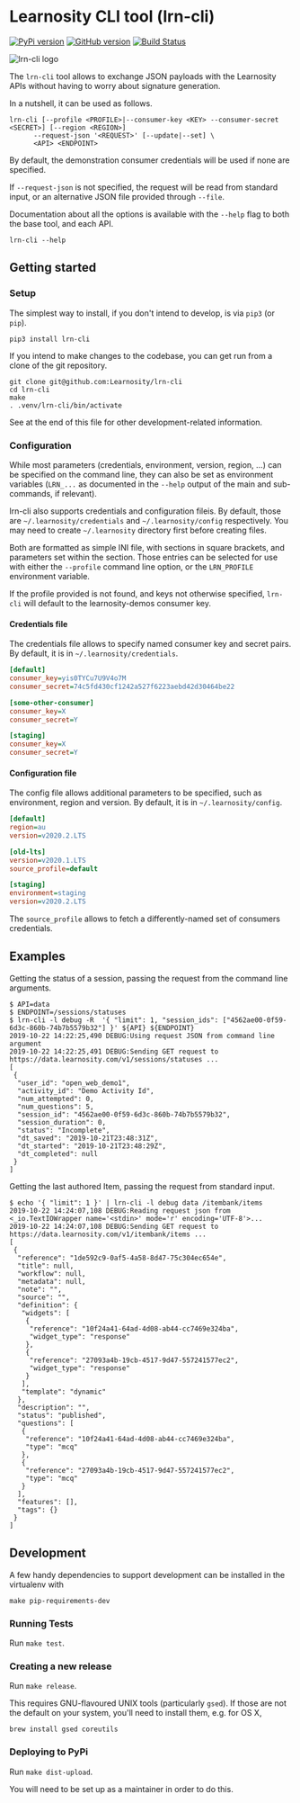# Learnosity CLI tool (lrn-cli)

[![PyPi version](https://pypip.in/v/lrn-cli/badge.png)](https://pypi.org/project/lrn-cli/)
[![GitHub version](https://badge.fury.io/gh/Learnosity%2Flrn-cli.svg)](https://github.com/Learnosity/lrn-cli)
[![Build Status](https://travis-ci.org/Learnosity/lrn-cli.svg?branch=main)](https://travis-ci.org/Learnosity/lrn-cli)

![lrn-cli logo](lrn-cli.png)

The `lrn-cli` tool allows to exchange JSON payloads with the Learnosity APIs
without having to worry about signature generation.

In a nutshell, it can be used as follows.

    lrn-cli [--profile <PROFILE>|--consumer-key <KEY> --consumer-secret <SECRET>] [--region <REGION>]
		  --request-json '<REQUEST>' [--update|--set] \
		  <API> <ENDPOINT>

By default, the demonstration consumer credentials will be used if none are
specified.

If `--request-json` is not specified, the request will be read from
standard input, or an alternative JSON file provided through `--file`.

Documentation about all the options is available with the `--help` flag to both
the base tool, and each API.

    lrn-cli --help

## Getting started

### Setup

The simplest way to install, if you don't intend to develop, is via `pip3` (or
`pip`).

    pip3 install lrn-cli

If you intend to make changes to the codebase, you can get run from a clone of
the git repository.

    git clone git@github.com:Learnosity/lrn-cli
    cd lrn-cli
    make
    . .venv/lrn-cli/bin/activate

See at the end of this file for other development-related information.

### Configuration

While most parameters (credentials, environment, version, region, ...) can be specified on
the command line, they can also be set as environment variables (`LRN_...` as
documented in the `--help` output of the main and sub-commands, if relevant).

lrn-cli also supports credentials and configuration fileis. By default, those are
`~/.learnosity/credentials` and `~/.learnosity/config` respectively. You may need to
create `~/.learnosity` directory first before creating files.

Both are formatted as simple INI file, with sections in square brackets, and parameters
set within the section.  Those entries can be selected for use with either the
`--profile` command line option, or the `LRN_PROFILE` environment variable.

If the profile provided is not found, and keys not otherwise specified, `lrn-cli` will
default to the learnosity-demos consumer key.

#### Credentials file

The credentials file allows to specify named consumer key and secret pairs.
By default, it is in `~/.learnosity/credentials`.

```ini
[default]
consumer_key=yis0TYCu7U9V4o7M
consumer_secret=74c5fd430cf1242a527f6223aebd42d30464be22

[some-other-consumer]
consumer_key=X
consumer_secret=Y

[staging]
consumer_key=X
consumer_secret=Y
```

#### Configuration file

The config file allows additional parameters to be specified, such as environment, region and
version. By default, it is in `~/.learnosity/config`.

```ini
[default]
region=au
version=v2020.2.LTS

[old-lts]
version=v2020.1.LTS
source_profile=default

[staging]
environment=staging
version=v2020.2.LTS

```

The `source_profile` allows to fetch a differently-named set of consumers
credentials.


## Examples

Getting the status of a session, passing the request from the command line arguments.

	$ API=data
	$ ENDPOINT=/sessions/statuses
	$ lrn-cli -l debug -R  '{ "limit": 1, "session_ids": ["4562ae00-0f59-6d3c-860b-74b7b5579b32"] }' ${API} ${ENDPOINT}
	2019-10-22 14:22:25,490 DEBUG:Using request JSON from command line argument
	2019-10-22 14:22:25,491 DEBUG:Sending GET request to https://data.learnosity.com/v1/sessions/statuses ...
	[
	 {
	  "user_id": "open_web_demo1",
	  "activity_id": "Demo Activity Id",
	  "num_attempted": 0,
	  "num_questions": 5,
	  "session_id": "4562ae00-0f59-6d3c-860b-74b7b5579b32",
	  "session_duration": 0,
	  "status": "Incomplete",
	  "dt_saved": "2019-10-21T23:48:31Z",
	  "dt_started": "2019-10-21T23:48:29Z",
	  "dt_completed": null
	 }
	]

Getting the last authored Item, passing the request from standard input.

	$ echo '{ "limit": 1 }' | lrn-cli -l debug data /itembank/items
	2019-10-22 14:24:07,108 DEBUG:Reading request json from <_io.TextIOWrapper name='<stdin>' mode='r' encoding='UTF-8'>...
	2019-10-22 14:24:07,108 DEBUG:Sending GET request to https://data.learnosity.com/v1/itembank/items ...
	[
	 {
	  "reference": "1de592c9-0af5-4a58-8d47-75c304ec654e",
	  "title": null,
	  "workflow": null,
	  "metadata": null,
	  "note": "",
	  "source": "",
	  "definition": {
	   "widgets": [
	    {
	     "reference": "10f24a41-64ad-4d08-ab44-cc7469e324ba",
	     "widget_type": "response"
	    },
	    {
	     "reference": "27093a4b-19cb-4517-9d47-557241577ec2",
	     "widget_type": "response"
	    }
	   ],
	   "template": "dynamic"
	  },
	  "description": "",
	  "status": "published",
	  "questions": [
	   {
	    "reference": "10f24a41-64ad-4d08-ab44-cc7469e324ba",
	    "type": "mcq"
	   },
	   {
	    "reference": "27093a4b-19cb-4517-9d47-557241577ec2",
	    "type": "mcq"
	   }
	  ],
	  "features": [],
	  "tags": {}
	 }
	]


## Development

A few handy dependencies to support development can be installed in the
virtualenv with

    make pip-requirements-dev

### Running Tests

Run `make test`.

### Creating a new release

Run `make release`.

This requires GNU-flavoured UNIX tools (particularly `gsed`). If those are not
the default on your system, you'll need to install them, e.g. for OS X,

    brew install gsed coreutils

### Deploying to PyPi

Run `make dist-upload`.

You will need to be set up as a maintainer in order to do this.
